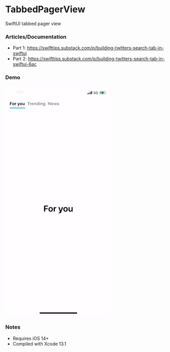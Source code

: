 # TabbedPagerView

SwiftUI tabbed pager view

### Articles/Documentation

* Part 1: https://swifttips.substack.com/p/building-twitters-search-tab-in-swiftui
* Part 2: https://swifttips.substack.com/p/building-twitters-search-tab-in-swiftui-6ac

### Demo

![Demo gif](img/demo.gif)

### Notes

* Requires iOS 14+
* Compiled with Xcode 13.1
